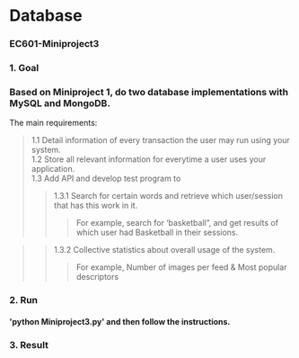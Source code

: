 # Database
### EC601-Miniproject3

### 1. Goal
### Based on Miniproject 1, do two database implementations with MySQL and MongoDB.
The main requirements:<br>
>1.1 Detail information of every transaction the user may run using your system.<br>
>1.2 Store all relevant information for everytime a user uses your application.<br>
>1.3 Add API and develop test program to <br>
>>1.3.1 Search for certain words and retrieve which user/session that has this work in it.  <br> 
>>>For example, search for ‘basketball”, and get results of which user had Basketball in their sessions. <br>

>>1.3.2 Collective statistics about overall usage of the system.  <br> 
>>>For example, Number of images per feed & Most popular descriptors

### 2. Run
#### 'python Miniproject3.py' and then follow the instructions.

### 3. Result
